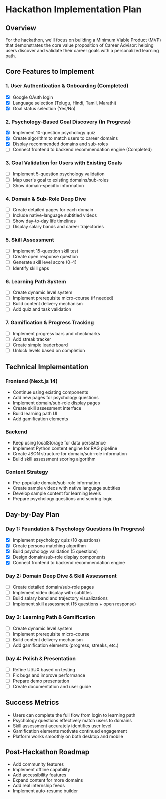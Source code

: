 # Hackathon Implementation Plan

## Overview
For the hackathon, we'll focus on building a Minimum Viable Product (MVP) that demonstrates the core value proposition of Career Advisor: helping users discover and validate their career goals with a personalized learning path.

## Core Features to Implement

### 1. User Authentication & Onboarding (Completed)
- [x] Google OAuth login
- [x] Language selection (Telugu, Hindi, Tamil, Marathi)
- [x] Goal status selection (Yes/No)

### 2. Psychology-Based Goal Discovery (In Progress)
- [x] Implement 10-question psychology quiz
- [x] Create algorithm to match users to career domains
- [x] Display recommended domains and sub-roles
- [ ] Connect frontend to backend recommendation engine (Completed)

### 3. Goal Validation for Users with Existing Goals
- [ ] Implement 5-question psychology validation
- [ ] Map user's goal to existing domains/sub-roles
- [ ] Show domain-specific information

### 4. Domain & Sub-Role Deep Dive
- [ ] Create detailed pages for each domain
- [ ] Include native-language subtitled videos
- [ ] Show day-to-day life timelines
- [ ] Display salary bands and career trajectories

### 5. Skill Assessment
- [ ] Implement 15-question skill test
- [ ] Create open response question
- [ ] Generate skill level score (0-4)
- [ ] Identify skill gaps

### 6. Learning Path System
- [ ] Create dynamic level system
- [ ] Implement prerequisite micro-course (if needed)
- [ ] Build content delivery mechanism
- [ ] Add quiz and task validation

### 7. Gamification & Progress Tracking
- [ ] Implement progress bars and checkmarks
- [ ] Add streak tracker
- [ ] Create simple leaderboard
- [ ] Unlock levels based on completion

## Technical Implementation

### Frontend (Next.js 14)
- Continue using existing components
- Add new pages for psychology questions
- Implement domain/sub-role display pages
- Create skill assessment interface
- Build learning path UI
- Add gamification elements

### Backend
- Keep using localStorage for data persistence
- Implement Python content engine for RAG pipeline
- Create JSON structure for domain/sub-role information
- Build skill assessment scoring algorithm

### Content Strategy
- Pre-populate domain/sub-role information
- Create sample videos with native language subtitles
- Develop sample content for learning levels
- Prepare psychology questions and scoring logic

## Day-by-Day Plan

### Day 1: Foundation & Psychology Questions (In Progress)
- [x] Implement psychology quiz (10 questions)
- [x] Create persona matching algorithm
- [x] Build psychology validation (5 questions)
- [x] Design domain/sub-role display components
- [x] Connect frontend to backend recommendation engine

### Day 2: Domain Deep Dive & Skill Assessment
- [ ] Create detailed domain/sub-role pages
- [ ] Implement video display with subtitles
- [ ] Build salary band and trajectory visualizations
- [ ] Implement skill assessment (15 questions + open response)

### Day 3: Learning Path & Gamification
- [ ] Create dynamic level system
- [ ] Implement prerequisite micro-course
- [ ] Build content delivery mechanism
- [ ] Add gamification elements (progress, streaks, etc.)

### Day 4: Polish & Presentation
- [ ] Refine UI/UX based on testing
- [ ] Fix bugs and improve performance
- [ ] Prepare demo presentation
- [ ] Create documentation and user guide

## Success Metrics
- Users can complete the full flow from login to learning path
- Psychology questions effectively match users to domains
- Skill assessment accurately identifies user level
- Gamification elements motivate continued engagement
- Platform works smoothly on both desktop and mobile

## Post-Hackathon Roadmap
- Add community features
- Implement offline capability
- Add accessibility features
- Expand content for more domains
- Add real internship feeds
- Implement auto-resume builder